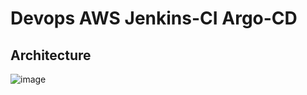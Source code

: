 # Devops AWS Jenkins-CI Argo-CD

## Architecture
![image](https://github.com/vtanh1905/devops-practise/assets/49771724/c46b47a7-c30e-45f6-859e-6faa35ff3887)

